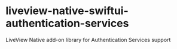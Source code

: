 # liveview-native-swiftui-authentication-services
LiveView Native add-on library for Authentication Services support
